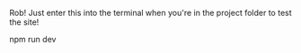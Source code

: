 Rob! Just enter this into the terminal when you're in the project folder to test the site!

npm run dev